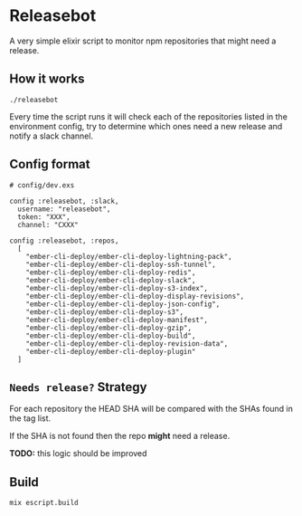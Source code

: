 # Releasebot

A very simple elixir script to monitor npm repositories that might need a release.

## How it works

```
./releasebot
```

Every time the script runs it will check each of the repositories listed in the environment config, try to determine which ones need a new release and notify a slack channel.

## Config format

```
# config/dev.exs

config :releasebot, :slack,
  username: "releasebot",
  token: "XXX",
  channel: "CXXX"

config :releasebot, :repos,
  [
    "ember-cli-deploy/ember-cli-deploy-lightning-pack",
    "ember-cli-deploy/ember-cli-deploy-ssh-tunnel",
    "ember-cli-deploy/ember-cli-deploy-redis",
    "ember-cli-deploy/ember-cli-deploy-slack",
    "ember-cli-deploy/ember-cli-deploy-s3-index",
    "ember-cli-deploy/ember-cli-deploy-display-revisions",
    "ember-cli-deploy/ember-cli-deploy-json-config",
    "ember-cli-deploy/ember-cli-deploy-s3",
    "ember-cli-deploy/ember-cli-deploy-manifest",
    "ember-cli-deploy/ember-cli-deploy-gzip",
    "ember-cli-deploy/ember-cli-deploy-build",
    "ember-cli-deploy/ember-cli-deploy-revision-data",
    "ember-cli-deploy/ember-cli-deploy-plugin"
  ]
```

## `Needs release?` Strategy
For each repository the HEAD SHA will be compared with the SHAs found in the tag list.

If the SHA is not found then the repo **might** need a release.

**TODO:** this logic should be improved

## Build

```
mix escript.build
```

